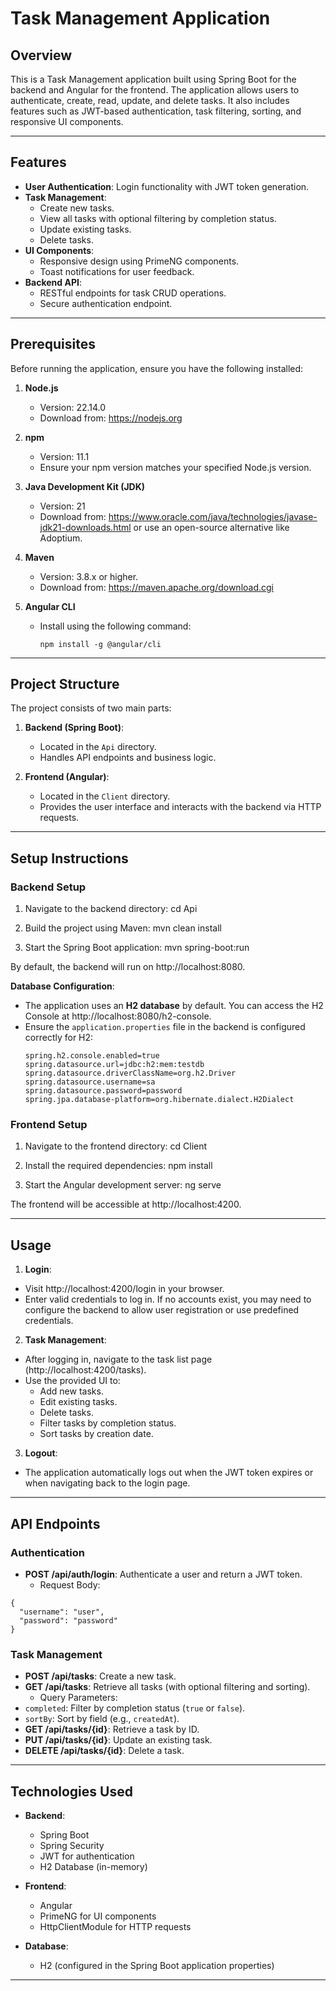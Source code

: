 # Task Management Application

## Overview

This is a Task Management application built using Spring Boot for the backend and Angular for the frontend. The application allows users to authenticate, create, read, update, and delete tasks. It also includes features such as JWT-based authentication, task filtering, sorting, and responsive UI components.

---

## Features

- **User Authentication**: Login functionality with JWT token generation.
- **Task Management**:
  - Create new tasks.
  - View all tasks with optional filtering by completion status.
  - Update existing tasks.
  - Delete tasks.
- **UI Components**:
  - Responsive design using PrimeNG components.
  - Toast notifications for user feedback.
- **Backend API**:
  - RESTful endpoints for task CRUD operations.
  - Secure authentication endpoint.

---

## Prerequisites

Before running the application, ensure you have the following installed:

1. **Node.js**
   - Version: 22.14.0
   - Download from: https://nodejs.org

2. **npm**
   - Version: 11.1
   - Ensure your npm version matches your specified Node.js version.

3. **Java Development Kit (JDK)**
   - Version: 21
   - Download from: https://www.oracle.com/java/technologies/javase-jdk21-downloads.html or use an open-source alternative like Adoptium.

4. **Maven**
   - Version: 3.8.x or higher.
   - Download from: https://maven.apache.org/download.cgi

5. **Angular CLI**
   - Install using the following command:
     ```
     npm install -g @angular/cli
     ```

---

## Project Structure

The project consists of two main parts:

1. **Backend (Spring Boot)**:
   - Located in the `Api` directory.
   - Handles API endpoints and business logic.

2. **Frontend (Angular)**:
   - Located in the `Client` directory.
   - Provides the user interface and interacts with the backend via HTTP requests.

---

## Setup Instructions

### Backend Setup

1. Navigate to the backend directory:
  cd Api
2. Build the project using Maven:
   mvn clean install

3. Start the Spring Boot application:
   mvn spring-boot:run

By default, the backend will run on http://localhost:8080.

**Database Configuration**:
- The application uses an **H2 database** by default. You can access the H2 Console at http://localhost:8080/h2-console.
- Ensure the `application.properties` file in the backend is configured correctly for H2:
  ```
  spring.h2.console.enabled=true
  spring.datasource.url=jdbc:h2:mem:testdb
  spring.datasource.driverClassName=org.h2.Driver
  spring.datasource.username=sa
  spring.datasource.password=password
  spring.jpa.database-platform=org.hibernate.dialect.H2Dialect
  ```

### Frontend Setup

1. Navigate to the frontend directory:
   cd Client

2. Install the required dependencies:
   npm install

3. Start the Angular development server:
   ng serve

The frontend will be accessible at http://localhost:4200.

---

## Usage

1. **Login**:
- Visit http://localhost:4200/login in your browser.
- Enter valid credentials to log in. If no accounts exist, you may need to configure the backend to allow user registration or use predefined credentials.

2. **Task Management**:
- After logging in, navigate to the task list page (http://localhost:4200/tasks).
- Use the provided UI to:
  - Add new tasks.
  - Edit existing tasks.
  - Delete tasks.
  - Filter tasks by completion status.
  - Sort tasks by creation date.

3. **Logout**:
- The application automatically logs out when the JWT token expires or when navigating back to the login page.

---

## API Endpoints

### Authentication

- **POST /api/auth/login**: Authenticate a user and return a JWT token.
  - Request Body:
 ```
 {
   "username": "user",
   "password": "password"
 }
 ```

### Task Management

- **POST /api/tasks**: Create a new task.
- **GET /api/tasks**: Retrieve all tasks (with optional filtering and sorting).
  - Query Parameters:
 - `completed`: Filter by completion status (`true` or `false`).
 - `sortBy`: Sort by field (e.g., `createdAt`).
- **GET /api/tasks/{id}**: Retrieve a task by ID.
- **PUT /api/tasks/{id}**: Update an existing task.
- **DELETE /api/tasks/{id}**: Delete a task.

---

## Technologies Used

- **Backend**:
  - Spring Boot
  - Spring Security
  - JWT for authentication
  - H2 Database (in-memory)

- **Frontend**:
  - Angular
  - PrimeNG for UI components
  - HttpClientModule for HTTP requests

- **Database**:
  - H2 (configured in the Spring Boot application properties)

---

